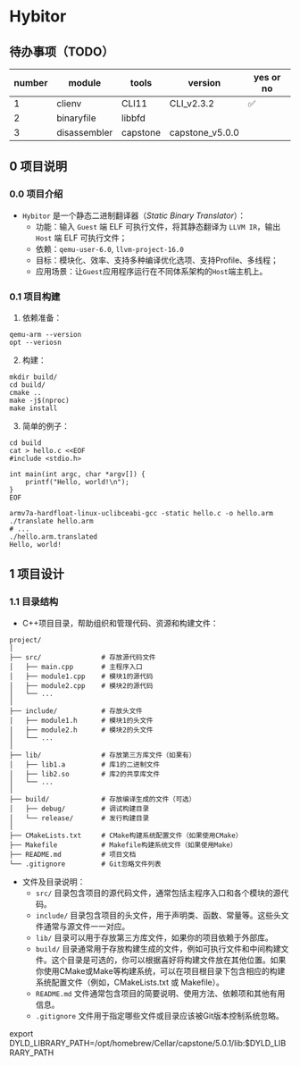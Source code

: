 # Hybitor

## 待办事项（TODO）

| number | module | tools | version | yes or no |
|---|---|---|---|---|
| 1 | clienv | CLI11 | CLI_v2.3.2 | ✅ |
| 2 | binaryfile | libbfd |  |  |
| 3 | disassembler | capstone | capstone_v5.0.0 |  |



## 0 项目说明

### 0.0 项目介绍

- `Hybitor` 是一个静态二进制翻译器（*Static Binary Translator*）：
  - 功能：输入 `Guest` 端 ELF 可执行文件，将其静态翻译为 `LLVM IR`，输出 `Host` 端 ELF 可执行文件；
  - 依赖：`qemu-user-6.0`, `llvm-project-16.0`
  - 目标：模块化、效率、支持多种编译优化选项、支持Profile、多线程；
  - 应用场景：让`Guest`应用程序运行在不同体系架构的`Host`端主机上。


### 0.1 项目构建

1. 依赖准备：

```shell
qemu-arm --version
opt --veriosn
```


2. 构建：

```shell
mkdir build/
cd build/
cmake ..
make -j$(nproc)
make install
```

3. 简单的例子：

```shell
cd build
cat > hello.c <<EOF
#include <stdio.h>

int main(int argc, char *argv[]) {
    printf("Hello, world!\n");
}
EOF

armv7a-hardfloat-linux-uclibceabi-gcc -static hello.c -o hello.arm
./translate hello.arm
# ...
./hello.arm.translated
Hello, world!
```



## 1 项目设计

### 1.1 目录结构

- C++项目目录，帮助组织和管理代码、资源和构建文件：

```
project/
│
├── src/               # 存放源代码文件
│   ├── main.cpp       # 主程序入口
│   ├── module1.cpp    # 模块1的源代码
│   ├── module2.cpp    # 模块2的源代码
│   └── ...
│
├── include/           # 存放头文件
│   ├── module1.h      # 模块1的头文件
│   ├── module2.h      # 模块2的头文件
│   └── ...
│
├── lib/               # 存放第三方库文件（如果有）
│   ├── lib1.a         # 库1的二进制文件
│   ├── lib2.so        # 库2的共享库文件
│   └── ...
│
├── build/             # 存放编译生成的文件（可选）
│   ├── debug/         # 调试构建目录
│   └── release/       # 发行构建目录
│
├── CMakeLists.txt     # CMake构建系统配置文件（如果使用CMake）
├── Makefile           # Makefile构建系统文件（如果使用Make）
├── README.md          # 项目文档
└── .gitignore         # Git忽略文件列表

```

- 文件及目录说明：
  - `src/` 目录包含项目的源代码文件，通常包括主程序入口和各个模块的源代码。
  - `include/` 目录包含项目的头文件，用于声明类、函数、常量等。这些头文件通常与源文件一一对应。
  - `lib/` 目录可以用于存放第三方库文件，如果你的项目依赖于外部库。
  - `build/` 目录通常用于存放构建生成的文件，例如可执行文件和中间构建文件。这个目录是可选的，你可以根据喜好将构建文件放在其他位置。如果你使用CMake或Make等构建系统，可以在项目根目录下包含相应的构建系统配置文件（例如，CMakeLists.txt 或 Makefile）。
  - `README.md` 文件通常包含项目的简要说明、使用方法、依赖项和其他有用信息。
  - `.gitignore` 文件用于指定哪些文件或目录应该被Git版本控制系统忽略。




export DYLD_LIBRARY_PATH=/opt/homebrew/Cellar/capstone/5.0.1/lib:$DYLD_LIBRARY_PATH

